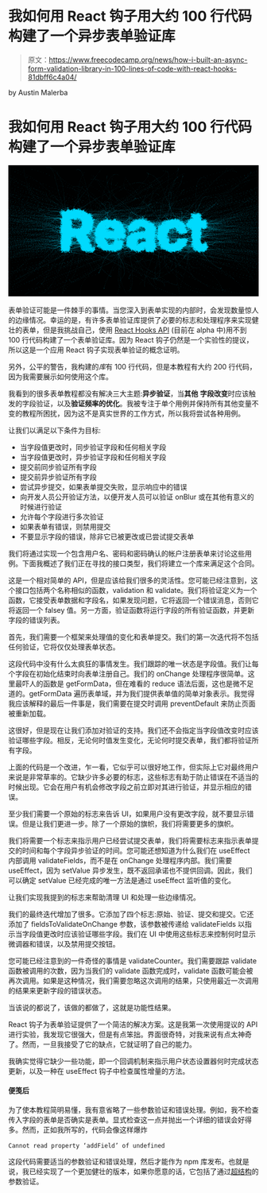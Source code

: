 # 我如何用 React 钩子用大约 100 行代码构建了一个异步表单验证库

> 原文：<https://www.freecodecamp.org/news/how-i-built-an-async-form-validation-library-in-100-lines-of-code-with-react-hooks-81dbff6c4a04/>

by Austin Malerba

# 我如何用 React 钩子用大约 100 行代码构建了一个异步表单验证库

![1*EGRMyNT8x7gb0LdLmj4xMQ](img/e7b5f393dd1b9c14a2f589348148e780.png)

表单验证可能是一件棘手的事情。当您深入到表单实现的内部时，会发现数量惊人的边缘情况。幸运的是，有许多表单验证库提供了必要的标志和处理程序来实现健壮的表单，但是我挑战自己，使用 [React Hooks API](https://reactjs.org/docs/hooks-reference.html) (目前在 alpha 中)用不到 100 行代码构建了一个表单验证库。因为 React 钩子仍然是一个实验性的提议，所以这是一个应用 React 钩子实现表单验证的概念证明。

另外，公平的警告，我构建的*库*有 100 行代码，但是本教程有大约 200 行代码，因为我需要展示如何使用这个库。

我看到的很多表单教程都没有解决三大主题:**异步验证**，当**其他** **字段改变**时应该触发的字段验证，以及**验证频率的优化**。我被专注于单个用例并保持所有其他变量不变的教程所困扰，因为这不是真实世界的工作方式，所以我将尝试各种用例。

让我们以满足以下条件为目标:

*   当字段值更改时，同步验证字段和任何相关字段
*   当字段值更改时，异步验证字段和任何相关字段
*   提交前同步验证所有字段
*   提交前异步验证所有字段
*   尝试异步提交，如果表单提交失败，显示响应中的错误
*   向开发人员公开验证方法，以便开发人员可以验证 onBlur 或在其他有意义的时候进行验证
*   允许每个字段进行多次验证
*   如果表单有错误，则禁用提交
*   不要显示字段的错误，除非它已被更改或已尝试提交表单

我们将通过实现一个包含用户名、密码和密码确认的帐户注册表单来讨论这些用例。下面我概述了我们正在寻找的接口类型，我们将建立一个库来满足这个合同。

这是一个相对简单的 API，但是应该给我们很多的灵活性。您可能已经注意到，这个接口包括两个名称相似的函数，validation 和 validate。我们将验证定义为一个函数，它接受表单数据和字段名，如果发现问题，它将返回一个错误消息，否则它将返回一个 falsey 值。另一方面，验证函数将运行字段的所有验证函数，并更新字段的错误列表。

首先，我们需要一个框架来处理值的变化和表单提交。我们的第一次迭代将不包括任何验证，它将仅仅处理表单状态。

这段代码中没有什么太疯狂的事情发生。我们跟踪的唯一状态是字段值。我们让每个字段在初始化结束时向表单注册自己。我们的 onChange 处理程序很简单。这里最吓人的函数是 getFormData，但在难看的 reduce 语法后面，这也是微不足道的。getFormData 遍历表单域，并为我们提供表单值的简单对象表示。我觉得我应该解释的最后一件事是，我们需要在提交时调用 preventDefault 来防止页面被重新加载。

这很好，但是现在让我们添加对验证的支持。我们还不会指定当字段值改变时应该验证哪些字段。相反，无论何时值发生变化，无论何时提交表单，我们都将验证所有字段。

上面的代码是一个改进，乍一看，它似乎可以很好地工作，但实际上它对最终用户来说是非常草率的。它缺少许多必要的标志，这些标志有助于防止错误在不适当的时候出现。它会在用户有机会修改字段之前立即对其进行验证，并显示相应的错误。

至少我们需要一个原始的标志来告诉 UI，如果用户没有更改字段，就不要显示错误。但是让我们更进一步。除了一个原始的旗帜，我们将需要更多的旗帜。

我们将需要一个标志来指示用户已经尝试提交表单，我们将需要标志来指示表单提交的时间和每个字段异步验证的时间。您可能还想知道为什么我们在 useEffect 内部调用 validateFields，而不是在 onChange 处理程序内部。我们需要 useEffect，因为 setValue 异步发生，既不返回承诺也不提供回调。因此，我们可以确定 setValue 已经完成的唯一方法是通过 useEffect 监听值的变化。

让我们实现我提到的标志来帮助清理 UI 和处理一些边缘情况。

我们的最终迭代增加了很多。它添加了四个标志:原始、验证、提交和提交。它还添加了 fieldsToValidateOnChange 参数，该参数被传递给 validateFields 以指示当字段值更改时应该验证哪些字段。我们在 UI 中使用这些标志来控制何时显示微调器和错误，以及禁用提交按钮。

您可能已经注意到的一件奇怪的事情是 validateCounter。我们需要跟踪 validate 函数被调用的次数，因为当我们的 validate 函数完成时，validate 函数可能会被再次调用。如果是这种情况，我们需要忽略这次调用的结果，只使用最近一次调用的结果来更新字段的错误状态。

当该说的都说了，该做的都做了，这就是功能性结果。

React 钩子为表单验证提供了一个简洁的解决方案。这是我第一次使用提议的 API 进行实验，我发现它很强大，但是有点笨拙。界面很奇特，对我来说有点太神奇了。然而，一旦我接受了它的缺点，它就证明了自己的能力。

我确实觉得它缺少一些功能，即一个回调机制来指示用户状态设置器何时完成状态更新，以及一种在 useEffect 钩子中检查属性增量的方法。

#### 便笺后

为了使本教程简明易懂，我有意省略了一些参数验证和错误处理。例如，我不检查传入字段的表单是否确实是表单。显式检查这一点并抛出一个详细的错误会好得多。然而，正如我所写的，代码会像这样爆炸

```
Cannot read property ‘addField’ of undefined
```

这段代码需要适当的参数验证和错误处理，然后才能作为 npm 库发布。也就是说，我已经实现了一个更加健壮的版本，如果你愿意的话，它包括了通过[超结构](https://github.com/ianstormtaylor/superstruct)的参数验证。